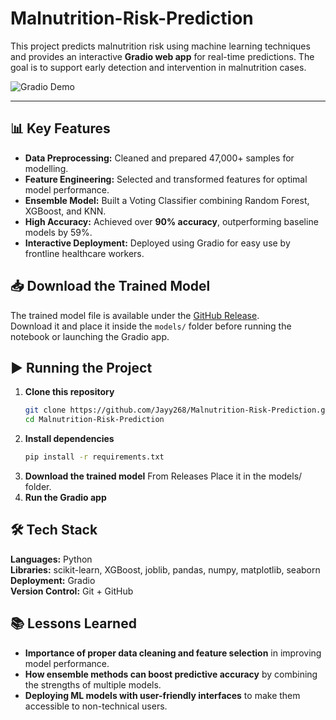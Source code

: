 # Malnutrition-Risk-Prediction

This project predicts malnutrition risk using machine learning techniques and provides an interactive **Gradio web app** for real-time predictions. The goal is to support early detection and intervention in malnutrition cases.

![Gradio Demo](assets/gradio_demo.gif)

---

## 📊 Key Features
- **Data Preprocessing:** Cleaned and prepared 47,000+ samples for modelling.
- **Feature Engineering:** Selected and transformed features for optimal model performance.
- **Ensemble Model:** Built a Voting Classifier combining Random Forest, XGBoost, and KNN.
- **High Accuracy:** Achieved over **90% accuracy**, outperforming baseline models by 59%.
- **Interactive Deployment:** Deployed using Gradio for easy use by frontline healthcare workers.

## 📥 Download the Trained Model
The trained model file is available under the [GitHub Release](https://github.com/Jayy268/Malnutrition-Risk-Prediction/releases/tag/v1.0).  
Download it and place it inside the `models/` folder before running the notebook or launching the Gradio app.

## ▶️ Running the Project

1. **Clone this repository**
   ```bash
   git clone https://github.com/Jayy268/Malnutrition-Risk-Prediction.git
   cd Malnutrition-Risk-Prediction
   
2. **Install dependencies**
   ```bash
   pip install -r requirements.txt

3. **Download the trained model**
    From Releases
    Place it in the models/ folder.
4. **Run the Gradio app**
    

## 🛠 Tech Stack

**Languages:** Python  
**Libraries:** scikit-learn, XGBoost, joblib, pandas, numpy, matplotlib, seaborn  
**Deployment:** Gradio  
**Version Control:** Git + GitHub

## 📚 Lessons Learned

- **Importance of proper data cleaning and feature selection** in improving model performance.  
- **How ensemble methods can boost predictive accuracy** by combining the strengths of multiple models.  
- **Deploying ML models with user-friendly interfaces** to make them accessible to non-technical users.  





   
